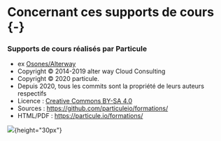 # Concernant ces supports de cours {-}

### Supports de cours réalisés par Particule

- ex [Osones/Alterway](https://cloud-consulting.alterway.fr)
- Copyright © 2014-2019 alter way Cloud Consulting
- Copyright © 2020 particule.
- Depuis 2020, tous les commits sont la propriété de leurs auteurs respectifs
- Licence : [Creative Commons BY-SA 4.0](https://creativecommons.org/licenses/by-sa/4.0/deed.fr)
- Sources : <https://github.com/particuleio/formations/>
- HTML/PDF : <https://particule.io/formations/>

![](images/licence.png){height="30px"}

